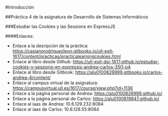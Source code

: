 #Introducción

##Práctica 4 de la asignatura de Desarrollo de Sistemas Informáticos

###Estudiar las Cookies y las Sessions en ExpressJS

####Enlaces:

* Enlace a la desripción de la práctica: https://casianorodriguezleon.gitbooks.io/ull-esit-1617/content/practicas/practicalearningcookies.html
* Enlace al libro desde Github: https://ull-esit-dsi-1617.github.io/estudiar-cookies-y-sessions-en-expressjs-andrea-carlos-35l1-p4
* Enlace al libro desde Gitbook: https://alu0100826999.gitbooks.io/carlos-andrea-4/content/
* Enlace al campus virtual de la asignatura: https://campusvirtual.ull.es/1617/course/view.php?id=1136
* Enlace a la página personal de Andrea: https://alu0100826999.github.io/
* Enlace a la página personal de Carlos: https://alu0100819847.github.io/
* Enlace al iaas de Andrea: 10.6.129.232:8084
* Enlace al iaas de Carlos: 10.6.128.55:8084